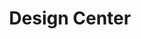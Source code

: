 ---
layout: default
title: Design Center
sorting: 70
published: true
tags: [cfengine enterprise, user interface, mission portal]
---